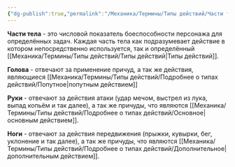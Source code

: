```yaml
---
{"dg-publish":true,"permalink":"/Механика/Термины/Типы действий/Части тела/Части тела/","noteIcon":"","created":"2025-10-12T10:43:20.507+03:00","updated":"2025-09-24T18:12:51.006+03:00"}
---
```


**Части тела** - это числовой показатель боеспособности персонажа для определённых задач. Каждая часть тела как подразумевает действие в котором непосредственно используется, так и определённый [[Механика/Термины/Типы действий/Типы действий\|Типы действий]]. 


<div class="transclusion internal-embed is-loaded"><div class="markdown-embed">



**Голова** - отвечают за применение причуд, а так же действия, являющиеся [[Механика/Термины/Типы действий/Подробнее о типах действий/Попутное\|попутным действием]]

</div></div>



<div class="transclusion internal-embed is-loaded"><div class="markdown-embed">



**Руки** - отвечают за действия атаки (удар мечом, выстрел из лука, выпад копьём и так далее), а так же причуды, что являются [[Механика/Термины/Типы действий/Подробнее о типах действий/Основное\|основным действием]]. 

</div></div>



<div class="transclusion internal-embed is-loaded"><div class="markdown-embed">



**Ноги** - отвечают за действия передвижения (прыжки, кувырки, бег, уклонение и так далее), а так же причуды, что являются [[Механика/Термины/Типы действий/Подробнее о типах действий/Дополнительное\|дополнительным действием]]. 

</div></div>
